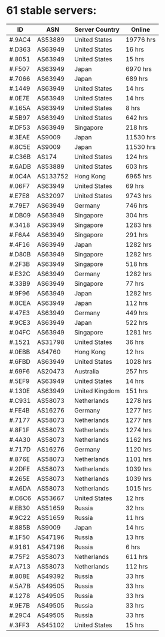 # 61 stable servers:

| ID | ASN | Server Country | Online |
| ------ | ------ | ------ | ------ |
| #.9AC4 | AS53889 | United States | 19776 hrs |
| #.D363 | AS63949 | United States | 16 hrs |
| #.8051 | AS63949 | United States | 15 hrs |
| #.F507 | AS63949 | Japan | 6970 hrs |
| #.7066 | AS63949 | Japan | 689 hrs |
| #.1449 | AS63949 | United States | 14 hrs |
| #.0E7E | AS63949 | United States | 14 hrs |
| #.165A | AS63949 | United States | 8 hrs |
| #.5B97 | AS63949 | United States | 642 hrs |
| #.DF53 | AS63949 | Singapore | 218 hrs |
| #.3EAE | AS9009 | Japan | 11530 hrs |
| #.8C5E | AS9009 | Japan | 11530 hrs |
| #.C36B | AS174 | United States | 124 hrs |
| #.6ADB | AS53889 | United States | 603 hrs |
| #.0C4A | AS133752 | Hong Kong | 6965 hrs |
| #.06F7 | AS63949 | United States | 69 hrs |
| #.E7E8 | AS32097 | United States | 9743 hrs |
| #.79E7 | AS63949 | Germany | 746 hrs |
| #.DB09 | AS63949 | Singapore | 304 hrs |
| #.3418 | AS63949 | Singapore | 1283 hrs |
| #.F6A4 | AS63949 | Singapore | 291 hrs |
| #.4F16 | AS63949 | Japan | 1282 hrs |
| #.D80B | AS63949 | Singapore | 1282 hrs |
| #.2F3B | AS63949 | Singapore | 518 hrs |
| #.E32C | AS63949 | Germany | 1282 hrs |
| #.33B9 | AS63949 | Singapore | 77 hrs |
| #.9F96 | AS63949 | Japan | 1282 hrs |
| #.8CEA | AS63949 | Japan | 112 hrs |
| #.47E3 | AS63949 | Germany | 449 hrs |
| #.9CE3 | AS63949 | Japan | 522 hrs |
| #.04FC | AS63949 | Singapore | 1281 hrs |
| #.1521 | AS31798 | United States | 36 hrs |
| #.0EBB | AS4760 | Hong Kong | 12 hrs |
| #.6FBD | AS63949 | United States | 1028 hrs |
| #.69F6 | AS20473 | Australia | 257 hrs |
| #.5EF9 | AS63949 | United States | 14 hrs |
| #.130E | AS63949 | United Kingdom | 151 hrs |
| #.C931 | AS58073 | Netherlands | 1278 hrs |
| #.FE4B | AS16276 | Germany | 1277 hrs |
| #.7177 | AS58073 | Netherlands | 1277 hrs |
| #.8F1F | AS58073 | Netherlands | 1274 hrs |
| #.4A30 | AS58073 | Netherlands | 1162 hrs |
| #.717D | AS16276 | Germany | 1120 hrs |
| #.876E | AS58073 | Netherlands | 1101 hrs |
| #.2DFE | AS58073 | Netherlands | 1039 hrs |
| #.265E | AS58073 | Netherlands | 1039 hrs |
| #.A6DA | AS58073 | Netherlands | 1015 hrs |
| #.C6C6 | AS53667 | United States | 12 hrs |
| #.EB30 | AS51659 | Russia | 32 hrs |
| #.9C22 | AS51659 | Russia | 11 hrs |
| #.885B | AS9009 | Japan | 14 hrs |
| #.1F50 | AS47196 | Russia | 13 hrs |
| #.9161 | AS47196 | Russia | 6 hrs |
| #.75F2 | AS58073 | Netherlands | 611 hrs |
| #.A713 | AS58073 | Netherlands | 112 hrs |
| #.808E | AS49392 | Russia | 33 hrs |
| #.5A7B | AS49505 | Russia | 33 hrs |
| #.1278 | AS49505 | Russia | 33 hrs |
| #.9E7B | AS49505 | Russia | 33 hrs |
| #.29C4 | AS49505 | Russia | 33 hrs |
| #.3FF3 | AS45102 | United States | 15 hrs |

